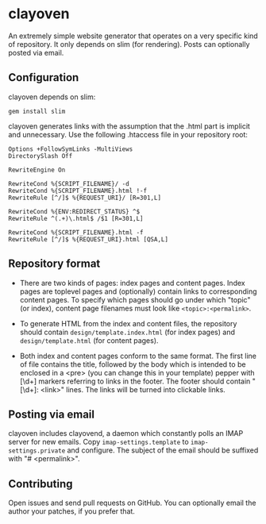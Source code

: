 # clayoven

An extremely simple website generator that operates on a very specific
kind of repository.  It only depends on slim (for rendering).  Posts
can optionally posted via email.

## Configuration

clayoven depends on slim:

    gem install slim

clayoven generates links with the assumption that the .html part is
implicit and unnecessary.  Use the following .htaccess file in your
repository root:

    Options +FollowSymLinks -MultiViews
    DirectorySlash Off
    
    RewriteEngine On
    
    RewriteCond %{SCRIPT_FILENAME}/ -d
    RewriteCond %{SCRIPT_FILENAME}.html !-f
    RewriteRule [^/]$ %{REQUEST_URI}/ [R=301,L]
    
    RewriteCond %{ENV:REDIRECT_STATUS} ^$
    RewriteRule ^(.+)\.html$ /$1 [R=301,L]
    
    RewriteCond %{SCRIPT_FILENAME}.html -f
    RewriteRule [^/]$ %{REQUEST_URI}.html [QSA,L]

## Repository format

* There are two kinds of pages: index pages and content pages.  Index
  pages are toplevel pages and (optionally) contain links to
  corresponding content pages.  To specify which pages should go under
  which "topic" (or index), content page filenames must look like
  `<topic>:<permalink>`.

* To generate HTML from the index and content files, the repository
  should contain `design/template.index.html` (for index pages) and
  `design/template.html` (for content pages).

* Both index and content pages conform to the same format.  The first
  line of file contains the title, followed by the body which is
  intended to be enclosed in a \<pre\> (you can change this in your
  template) pepper with [\d+] markers referring to links in the
  footer.  The footer should contain "[\d+]: \<link\>" lines.  The
  links will be turned into clickable links.

## Posting via email

clayoven includes clayovend, a daemon which constantly polls an IMAP
server for new emails.  Copy `imap-settings.template` to
`imap-settings.private` and configure.  The subject of the email
should be suffixed with "# \<permalink\>".

## Contributing

Open issues and send pull requests on GitHub.  You can optionally
email the author your patches, if you prefer that.
